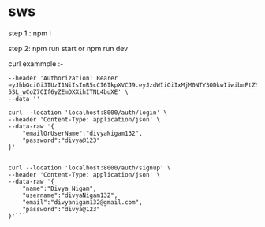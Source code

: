 # sws

step 1 : npm i

step 2: npm run start or npm run dev


curl exammple :-

```curl --location 'localhost:8000/user/userdetails' \
--header 'Authorization: Bearer eyJhbGciOiJIUzI1NiIsInR5cCI6IkpXVCJ9.eyJzdWIiOiIxMjM0NTY3ODkwIiwibmFtZSI6ImRpdnlhIiwiaWF0IjoxNTE2MjM5MDIyfQ.336blejzlkd-5SL_wCoZ7CIf6yZEmDXXihITNL4buXE' \
--data ''

curl --location 'localhost:8000/auth/login' \
--header 'Content-Type: application/json' \
--data-raw '{
    "emailOrUserName":"divyaNigam132",
    "password":"divya@123"
}'


curl --location 'localhost:8000/auth/signup' \
--header 'Content-Type: application/json' \
--data-raw '{
    "name":"Divya Nigam",
    "username":"divyaNigam132",
    "email":"divyanigam132@gmail.com",
    "password":"divya@123"
}'```
